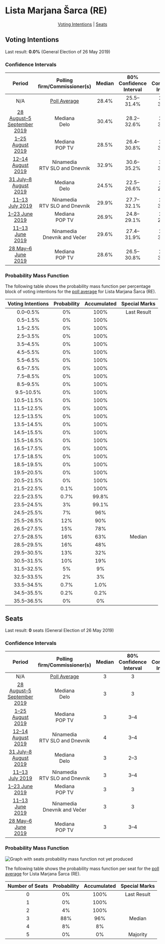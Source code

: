 # Lista Marjana Šarca (RE)

<p align="center"><a href="#voting-intentions">Voting Intentions</a> | <a href="#seats">Seats</a></p>

## Voting Intentions

Last result: **0.0%** (General Election of 26 May 2019)

### Confidence Intervals

| Period     | Polling firm/Commissioner(s) | Median | 80% Confidence Interval | 90% Confidence Interval | 95% Confidence Interval | 99% Confidence Interval |
|:----------:|:----------------:|:-----------:|:-----------------------:|:-----------------------:|:-----------------------:|:-----------------------:|
| N/A | [Poll Average](average.html) | 28.4% | 25.5–31.4% | 24.8–32.2% | 24.3–32.8% | 23.2–34.0% |
| [28 August–5 September 2019](2019-09-05-Mediana.html) | Mediana <br> Delo | 30.4% | 28.2–32.6% | 27.6–33.2% | 27.1–33.8% | 26.1–34.9% |
| [1–25 August 2019](2019-08-25-Mediana.html) | Mediana <br> POP TV | 28.5% | 26.4–30.8% | 25.9–31.4% | 25.3–31.9% | 24.4–33.0% |
| [12–14 August 2019](2019-08-14-Ninamedia.html) | Ninamedia <br> RTV SLO and Dnevnik | 32.9% | 30.6–35.2% | 30.0–35.8% | 29.5–36.4% | 28.4–37.6% |
| [31 July–8 August 2019](2019-08-08-Mediana.html) | Mediana <br> Delo | 24.5% | 22.5–26.6% | 22.0–27.2% | 21.5–27.7% | 20.6–28.7% |
| [11–13 July 2019](2019-07-13-Ninamedia.html) | Ninamedia <br> RTV SLO and Dnevnik | 29.9% | 27.7–32.1% | 27.1–32.8% | 26.6–33.4% | 25.6–34.5% |
| [1–23 June 2019](2019-06-23-Mediana.html) | Mediana <br> POP TV | 26.9% | 24.8–29.1% | 24.3–29.7% | 23.8–30.3% | 22.8–31.3% |
| [11–13 June 2019](2019-06-13-Ninamedia.html) | Ninamedia <br> Dnevnik and Večer | 29.6% | 27.4–31.9% | 26.8–32.5% | 26.3–33.1% | 25.3–34.2% |
| [28 May–6 June 2019](2019-06-06-Mediana.html) | Mediana <br> POP TV | 28.6% | 26.5–30.8% | 26.0–31.4% | 25.5–31.9% | 24.5–33.0% |

### Probability Mass Function

The following table shows the probability mass function per percentage block of voting intentions for the [poll average](average.html) for Lista Marjana Šarca (RE).

| Voting Intentions | Probability | Accumulated | Special Marks |
|:-----------------:|:-----------:|:-----------:|:-------------:|
| 0.0–0.5% | 0% | 100% | Last Result |
| 0.5–1.5% | 0% | 100% |  |
| 1.5–2.5% | 0% | 100% |  |
| 2.5–3.5% | 0% | 100% |  |
| 3.5–4.5% | 0% | 100% |  |
| 4.5–5.5% | 0% | 100% |  |
| 5.5–6.5% | 0% | 100% |  |
| 6.5–7.5% | 0% | 100% |  |
| 7.5–8.5% | 0% | 100% |  |
| 8.5–9.5% | 0% | 100% |  |
| 9.5–10.5% | 0% | 100% |  |
| 10.5–11.5% | 0% | 100% |  |
| 11.5–12.5% | 0% | 100% |  |
| 12.5–13.5% | 0% | 100% |  |
| 13.5–14.5% | 0% | 100% |  |
| 14.5–15.5% | 0% | 100% |  |
| 15.5–16.5% | 0% | 100% |  |
| 16.5–17.5% | 0% | 100% |  |
| 17.5–18.5% | 0% | 100% |  |
| 18.5–19.5% | 0% | 100% |  |
| 19.5–20.5% | 0% | 100% |  |
| 20.5–21.5% | 0% | 100% |  |
| 21.5–22.5% | 0.1% | 100% |  |
| 22.5–23.5% | 0.7% | 99.8% |  |
| 23.5–24.5% | 3% | 99.1% |  |
| 24.5–25.5% | 7% | 96% |  |
| 25.5–26.5% | 12% | 90% |  |
| 26.5–27.5% | 15% | 78% |  |
| 27.5–28.5% | 16% | 63% | Median |
| 28.5–29.5% | 16% | 48% |  |
| 29.5–30.5% | 13% | 32% |  |
| 30.5–31.5% | 10% | 19% |  |
| 31.5–32.5% | 5% | 9% |  |
| 32.5–33.5% | 2% | 3% |  |
| 33.5–34.5% | 0.7% | 1.0% |  |
| 34.5–35.5% | 0.2% | 0.2% |  |
| 35.5–36.5% | 0% | 0% |  |


## Seats

Last result: **0** seats (General Election of 26 May 2019)

### Confidence Intervals

| Period     | Polling firm/Commissioner(s) | Median | 80% Confidence Interval | 90% Confidence Interval | 95% Confidence Interval | 99% Confidence Interval |
|:----------:|:----------------:|:------:|:-----------------------:|:-----------------------:|:-----------------------:|:-----------------------:|
| N/A | [Poll Average](average.html) | 3 | 3 | 3–4 | 2–4 | 2–4 |
| [28 August–5 September 2019](2019-09-05-Mediana.html) | Mediana <br> Delo | 3 | 3 | 3–4 | 3–4 | 3–4 |
| [1–25 August 2019](2019-08-25-Mediana.html) | Mediana <br> POP TV | 3 | 3–4 | 3–4 | 3–4 | 3–4 |
| [12–14 August 2019](2019-08-14-Ninamedia.html) | Ninamedia <br> RTV SLO and Dnevnik | 4 | 3–4 | 3–4 | 3–4 | 3–4 |
| [31 July–8 August 2019](2019-08-08-Mediana.html) | Mediana <br> Delo | 3 | 2–3 | 2–3 | 2–3 | 2–3 |
| [11–13 July 2019](2019-07-13-Ninamedia.html) | Ninamedia <br> RTV SLO and Dnevnik | 3 | 3–4 | 3–4 | 3–4 | 3–4 |
| [1–23 June 2019](2019-06-23-Mediana.html) | Mediana <br> POP TV | 3 | 3 | 2–3 | 2–3 | 2–3 |
| [11–13 June 2019](2019-06-13-Ninamedia.html) | Ninamedia <br> Dnevnik and Večer | 3 | 3 | 3–4 | 3–4 | 2–4 |
| [28 May–6 June 2019](2019-06-06-Mediana.html) | Mediana <br> POP TV | 3 | 3–4 | 3–4 | 3–4 | 3–4 |

### Probability Mass Function

![Graph with seats probability mass function not yet produced](average-seats-pmf-listamarjanašarcare.png "Seats Probability Mass Function")

The following table shows the probability mass function per seat for the [poll average](average.html) for Lista Marjana Šarca (RE).

| Number of Seats | Probability | Accumulated | Special Marks |
|:---------------:|:-----------:|:-----------:|:-------------:|
| 0 | 0% | 100% | Last Result |
| 1 | 0% | 100% |  |
| 2 | 4% | 100% |  |
| 3 | 88% | 96% | Median |
| 4 | 8% | 8% |  |
| 5 | 0% | 0% | Majority |


